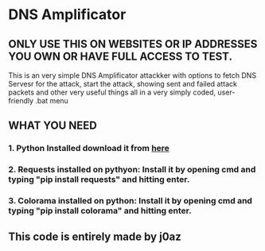# DNS Amplificator

## ONLY USE THIS ON WEBSITES OR IP ADDRESSES YOU OWN OR HAVE FULL ACCESS TO TEST.

This is an very simple DNS Amplificator attackker with options to fetch DNS Servesr for the attack, start the attack, showing sent and failed attack packets and other very useful things all in a very simply coded, user-friendly .bat menu







## WHAT YOU NEED

### 1. Python Installed download it from [here](https://www.python.org/downloads/)

### 2. Requests installed on pythyon: Install it by opening cmd and typing "pip install requests" and hitting enter.

### 3. Colorama installed on python: Install it by opening cmd and typing "pip install colorama" and hitting enter.










## This code is entirely made by j0az 
